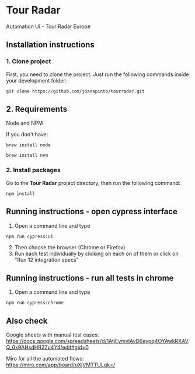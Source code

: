 # Tour Radar

Automation UI - Tour Radar Europe

## Installation instructions

### 1. Clone project

First, you need to clone the project. Just run the following commands inside your development folder:

    git clone https://github.com/joanapinto/tourradar.git

## 2. Requirements
Node and NPM

If you don't have:
```
brew install node
```
```
brew install nvm
```
### 2. Install packages

Go to the **Tour Radar** project directory, then run the following command:
```
npm install
```
## Running instructions - open cypress interface

1. Open a command line and type 
```
npm run cypress:ui
```

2. Then choose the browser (Chrome or Firefox)
3. Run each test individually by clicking on each on of them or click on "Run 12 integration specs"

## Running instructions - run all tests in chrome

1. Open a command line and type 
```
npm run cypress:chrome
```
## Also check
Google sheets with manual test cases: https://docs.google.com/spreadsheets/d/1AtjEymvIAvD6eypq4OYAwkRXAVQ_0x9AHsdHR2Zu4Y4/edit#gid=0

Miro for all the automated flows: https://miro.com/app/board/uXjVMTTULqk=/